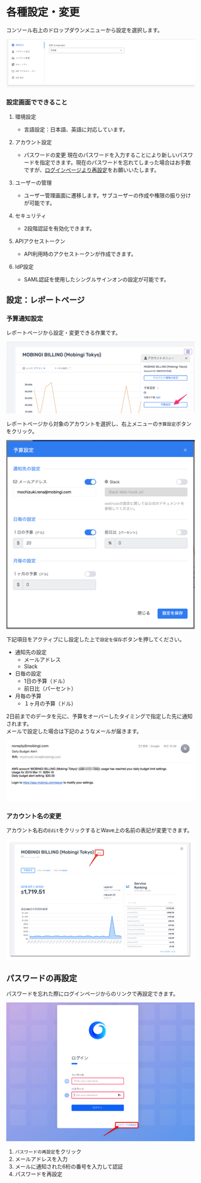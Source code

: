 # 各種設定・変更

コンソール右上のドロップダウンメニューから設定を選択します。

![](../.gitbook/assets/wave.png)

### 設定画面でできること

1. 環境設定
   * 言語設定：日本語、英語に対応しています。 
2. アカウント設定

   * パスワードの変更 現在のパスワードを入力することにより新しいパスワードを指定できます。現在のパスワードを忘れてしまった場合はお手数ですが、[ログインページより再設定](https://app.alphaus.cloud/wave/login)をお願いいたします。

3. ユーザーの管理

   * ユーザー管理画面に遷移します。サブユーザーの作成や権限の振り分けが可能です。

4. セキュリティ

   * 2段階認証を有効化できます。

5. APIアクセストークン
   * API利用時のアクセストークンが作成できます。 
6. IdP設定
   * SAML認証を使用したシングルサインオンの設定が可能です。

## 設定：レポートページ

### 予算通知設定

レポートページから設定・変更できる作業です。

![](../.gitbook/assets/bannersandalertstomobingiwave.png)

レポートページから対象のアカウントを選択し、右上メニューの`予算設定`ボタンをクリック。

![](../.gitbook/assets/sukurnshotto-2019-03-13-102958.png)

下記項目をアクティブにし設定した上で`設定を保存`ボタンを押してください。

* 通知先の設定 
  * メールアドレス
  * Slack 
* 日毎の設定
  * 1日の予算（ドル）
  * 前日比（パーセント）
* 月毎の予算
  * １ヶ月の予算（ドル）

2日前までのデータを元に、予算をオーバーしたタイミングで指定した先に通知されます。  
メールで設定した場合は下記のようなメールが届きます。

![](../.gitbook/assets/nosurumonoka5198tsukarimashita.png)

### アカウント名の変更

アカウント名右の`Edit`をクリックするとWave上の名前の表記が変更できます。

![](../.gitbook/assets/image%20%282%29.png)

## パスワードの再設定 <a id="resetpw"></a>

パスワードを忘れた際にログインページからのリンクで再設定できます。

![](../.gitbook/assets/snip20180910_1.png)

1. `パスワードの再設定`をクリック
2. メールアドレスを入力
3. メールに通知された6桁の番号を入力して認証
4. パスワードを再設定

